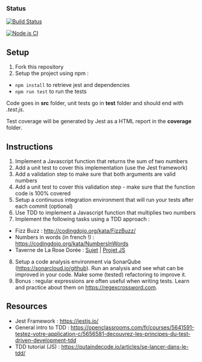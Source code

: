 ### Status
[![Build Status](https://travis-ci.com/jeanbaptistevilain/tdd-jest.svg?branch=master)](https://travis-ci.com/jeanbaptistevilain/tdd-jest)

[![Node.js CI](https://github.com/Rodolphe-74/module-test-unit/actions/workflows/node.js.yml/badge.svg)](https://github.com/Rodolphe-74/module-test-unit/actions/workflows/node.js.yml)

## Setup

1. Fork this repository
2. Setup the project using npm :
  - `npm install` to retrieve jest and dependencies  
  - `npm run test` to run the tests

Code goes in **src** folder, unit tests go in **test** folder and should end with _.test.js_.

Test coverage will be generated by Jest as a HTML report in the **coverage** folder.

## Instructions
1. Implement a Javascript function that returns the sum of two numbers
2. Add a unit test to cover this implementation (use the Jest framework)
3. Add a validation step to make sure that both arguments are valid numbers
4. Add a unit test to cover this validation step - make sure that the function code is 100% covered
5. Setup a continuous integration environment that will run your tests after each commit (optional)  
6. Use TDD to implement a Javascript function that multiplies two numbers
7. Implement the following tasks using a TDD approach :
  - Fizz Buzz : http://codingdojo.org/kata/FizzBuzz/
  - Numbers in words (in french !) : https://codingdojo.org/kata/NumbersInWords
  - Taverne de La Rose Dorée : [Sujet](https://github.com/emilybache/GildedRose-Refactoring-Kata/blob/main/GildedRoseRequirements_fr.md) | [Projet JS](https://github.com/emilybache/GildedRose-Refactoring-Kata/tree/main/js-jest)
8. Setup a code analysis environment via SonarQube (https://sonarcloud.io/github). Run an analysis and see what can be improved in your code. Make some (tested) refactoring to improve it.
9. Bonus : regular expressions are often useful when writing tests. Learn and practice about them on https://regexcrossword.com.
  
## Resources
  - Jest Framework : https://jestjs.io/
  - General intro to TDD : https://openclassrooms.com/fr/courses/5641591-testez-votre-application-c/5656581-decouvrez-les-principes-du-test-driven-development-tdd
  - TDD tutorial (JS) : https://putaindecode.io/articles/se-lancer-dans-le-tdd/




